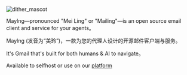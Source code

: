 ![dither_mascot](https://github.com/user-attachments/assets/d6b4d61b-a689-4490-bdac-4c7da4a3b001)


Maylng—pronounced "Mei Ling" or "Mailing"—is an open source email client and service for your agents。

Maylng (发音为“美玲”)，一款为您的代理人设计的开源邮件客户端与服务。

It's Gmail that's built for both humans & AI to navigate。


Available to selfhost or use on our [platform](https://console.maylng.com)
